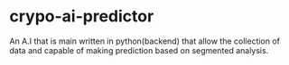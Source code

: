 # crypo-ai-predictor
An A.I that is main written in python(backend) that allow the collection of data and capable of making prediction based on segmented analysis.
